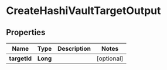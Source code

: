 

# CreateHashiVaultTargetOutput


## Properties

Name | Type | Description | Notes
------------ | ------------- | ------------- | -------------
**targetId** | **Long** |  |  [optional]




